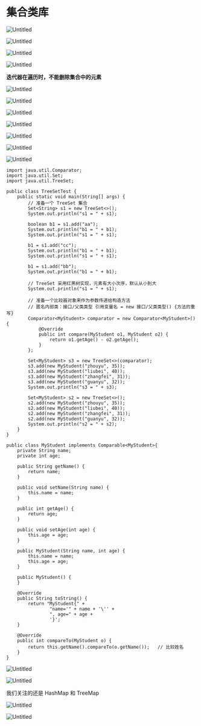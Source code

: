 # 集合类库

![Untitled](%E9%9B%86%E5%90%88%E7%B1%BB%E5%BA%93%20432be19853fb4eecb3d6f9b5687ae0d9/Untitled.png)

![Untitled](%E9%9B%86%E5%90%88%E7%B1%BB%E5%BA%93%20432be19853fb4eecb3d6f9b5687ae0d9/Untitled%201.png)

![Untitled](%E9%9B%86%E5%90%88%E7%B1%BB%E5%BA%93%20432be19853fb4eecb3d6f9b5687ae0d9/Untitled%202.png)

![Untitled](%E9%9B%86%E5%90%88%E7%B1%BB%E5%BA%93%20432be19853fb4eecb3d6f9b5687ae0d9/Untitled%203.png)

**迭代器在遍历时，不能删除集合中的元素**

![Untitled](%E9%9B%86%E5%90%88%E7%B1%BB%E5%BA%93%20432be19853fb4eecb3d6f9b5687ae0d9/Untitled%204.png)

![Untitled](%E9%9B%86%E5%90%88%E7%B1%BB%E5%BA%93%20432be19853fb4eecb3d6f9b5687ae0d9/Untitled%205.png)

![Untitled](%E9%9B%86%E5%90%88%E7%B1%BB%E5%BA%93%20432be19853fb4eecb3d6f9b5687ae0d9/Untitled%206.png)

![Untitled](%E9%9B%86%E5%90%88%E7%B1%BB%E5%BA%93%20432be19853fb4eecb3d6f9b5687ae0d9/Untitled%207.png)

![Untitled](%E9%9B%86%E5%90%88%E7%B1%BB%E5%BA%93%20432be19853fb4eecb3d6f9b5687ae0d9/Untitled%208.png)

![Untitled](%E9%9B%86%E5%90%88%E7%B1%BB%E5%BA%93%20432be19853fb4eecb3d6f9b5687ae0d9/Untitled%209.png)

![Untitled](%E9%9B%86%E5%90%88%E7%B1%BB%E5%BA%93%20432be19853fb4eecb3d6f9b5687ae0d9/Untitled%2010.png)

```
import java.util.Comparator;
import java.util.Set;
import java.util.TreeSet;

public class TreeSetTest {
    public static void main(String[] args) {
        // 准备一个 TreeSet 集合
        Set<String> s1 = new TreeSet<>();
        System.out.println("s1 = " + s1);

        boolean b1 = s1.add("aa");
        System.out.println("b1 = " + b1);
        System.out.println("s1 = " + s1);

        b1 = s1.add("cc");
        System.out.println("b1 = " + b1);
        System.out.println("s1 = " + s1);

        b1 = s1.add("bb");
        System.out.println("b1 = " + b1);

        // TreeSet 采用红黑树实现，元素有大小次序，默认从小到大
        System.out.println("s1 = " + s1);

        // 准备一个比较器对象来作为参数传递给构造方法
        // 匿名内部类：接口/父类类型 引用变量名 = new 接口/父类类型() {方法的重写}
        Comparator<MyStudent> comparator = new Comparator<MyStudent>() {
            @Override
            public int compare(MyStudent o1, MyStudent o2) {
                return o1.getAge() - o2.getAge();
            }
        };

        Set<MyStudent> s3 = new TreeSet<>(comparator);
        s3.add(new MyStudent("zhouyu", 35));
        s3.add(new MyStudent("liubei", 40));
        s3.add(new MyStudent("zhangfei", 31));
        s3.add(new MyStudent("guanyu", 32));
        System.out.println("s3 = " + s3);

        Set<MyStudent> s2 = new TreeSet<>();
        s2.add(new MyStudent("zhouyu", 35));
        s2.add(new MyStudent("liubei", 40));
        s2.add(new MyStudent("zhangfei", 31));
        s2.add(new MyStudent("guanyu", 32));
        System.out.println("s2 = " + s2);
    }
}

public class MyStudent implements Comparable<MyStudent>{
    private String name;
    private int age;

    public String getName() {
        return name;
    }

    public void setName(String name) {
        this.name = name;
    }

    public int getAge() {
        return age;
    }

    public void setAge(int age) {
        this.age = age;
    }

    public MyStudent(String name, int age) {
        this.name = name;
        this.age = age;
    }

    public MyStudent() {
    }

    @Override
    public String toString() {
        return "MyStudent{" +
                "name='" + name + '\'' +
                ", age=" + age +
                '}';
    }

    @Override
    public int compareTo(MyStudent o) {
        return this.getName().compareTo(o.getName());   // 比较姓名
    }
}
```

![Untitled](%E9%9B%86%E5%90%88%E7%B1%BB%E5%BA%93%20432be19853fb4eecb3d6f9b5687ae0d9/Untitled%2011.png)

![Untitled](%E9%9B%86%E5%90%88%E7%B1%BB%E5%BA%93%20432be19853fb4eecb3d6f9b5687ae0d9/Untitled%2012.png)

我们关注的还是 HashMap 和 TreeMap 

![Untitled](%E9%9B%86%E5%90%88%E7%B1%BB%E5%BA%93%20432be19853fb4eecb3d6f9b5687ae0d9/Untitled%2013.png)

![Untitled](%E9%9B%86%E5%90%88%E7%B1%BB%E5%BA%93%20432be19853fb4eecb3d6f9b5687ae0d9/Untitled%2014.png)